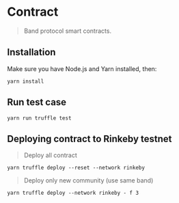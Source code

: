 # Contract

> Band protocol smart contracts.


## Installation

Make sure you have Node.js and Yarn installed, then:

```
yarn install
```

## Run test case

```
yarn run truffle test
```

## Deploying contract to Rinkeby testnet

> Deploy all contract
```
yarn truffle deploy --reset --network rinkeby
```
> Deploy only new community (use same band)
```
yarn truffle deploy --network rinkeby - f 3
```
